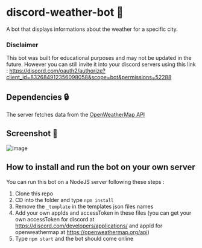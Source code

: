 # discord-weather-bot 👋

A bot that displays informations about the weather for a specific city.

### Disclaimer

This bot was built for educational purposes and may not be updated in the future. However you can still invite it into your discord servers using this link : https://discord.com/oauth2/authorize?client_id=832684912356098058&scope=bot&permissions=52288

## Dependencies 🔒

The server fetches data from the [OpenWeatherMap API](https://www.meteomatics.com/en/weather-api)

## Screenshot 👀

![image](https://user-images.githubusercontent.com/82584433/115156822-80173b00-a086-11eb-91de-24bf8e9dadf6.png)

## How to install and run the bot on your own server

You can run this bot on a NodeJS server following these steps : 
1. Clone this repo
2. CD into the folder and type `npm install`
3. Remove the `_template` in the templates json files names
4. Add your own appIds and accessToken in these files (you can get your own accessToken for discord at https://discord.com/developers/applications/ and appId for openweathermap at https://openweathermap.org/api)
5. Type `npm start` and the bot should come online
